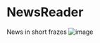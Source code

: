 # NewsReader
News in short frazes
![image](https://github.com/user-attachments/assets/88d5f898-a06e-44fd-9e2c-556acbf29bca)
